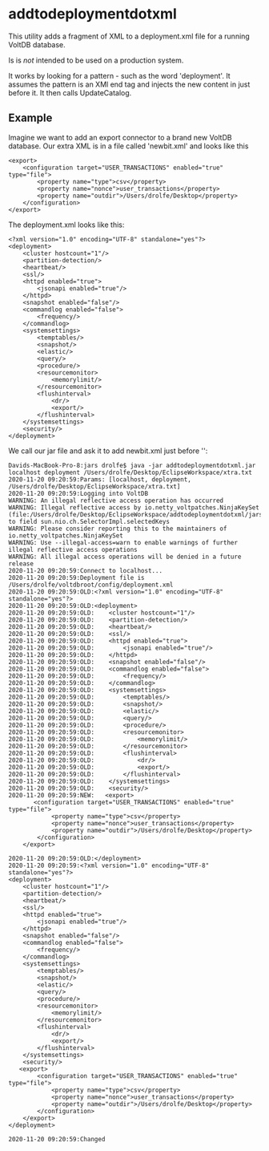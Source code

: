 
# addtodeploymentdotxml #

This utility adds a fragment of XML to a deployment.xml file for a running VoltDB database.

Is is *not* intended to be used on a production system.

It works by looking for a pattern - such as the word 'deployment'. It assumes the pattern is an XMl end tag and injects the new content in just before it. It then calls UpdateCatalog.

## Example ##

Imagine we want to add an export connector to a brand new VoltDB database. Our extra XML is in a file called 'newbit.xml' and looks like this 


    <export>
        <configuration target="USER_TRANSACTIONS" enabled="true" type="file">
            <property name="type">csv</property>
            <property name="nonce">user_transactions</property>
            <property name="outdir">/Users/drolfe/Desktop</property>
        </configuration>
    </export>

The deployment.xml looks like this:


    <?xml version="1.0" encoding="UTF-8" standalone="yes"?>
    <deployment>
        <cluster hostcount="1"/>
        <partition-detection/>
        <heartbeat/>
        <ssl/>
        <httpd enabled="true">
            <jsonapi enabled="true"/>
        </httpd>
        <snapshot enabled="false"/>
        <commandlog enabled="false">
            <frequency/>
        </commandlog>
        <systemsettings>
            <temptables/>
            <snapshot/>
            <elastic/>
            <query/>
            <procedure/>
            <resourcemonitor>
                <memorylimit/>
            </resourcemonitor>
            <flushinterval>
                <dr/>
                <export/>
            </flushinterval>
        </systemsettings>
        <security/>
    </deployment>


We call our jar file and ask it to add newbit.xml just before '</deployment>':

    Davids-MacBook-Pro-8:jars drolfe$ java -jar addtodeploymentdotxml.jar  localhost deployment /Users/drolfe/Desktop/EclipseWorkspace/xtra.txt
    2020-11-20 09:20:59:Params: [localhost, deployment, /Users/drolfe/Desktop/EclipseWorkspace/xtra.txt]
    2020-11-20 09:20:59:Logging into VoltDB
    WARNING: An illegal reflective access operation has occurred
    WARNING: Illegal reflective access by io.netty_voltpatches.NinjaKeySet (file:/Users/drolfe/Desktop/EclipseWorkspace/addtodeploymentdotxml/jars/addtodeploymentdotxml.jar) to field sun.nio.ch.SelectorImpl.selectedKeys
    WARNING: Please consider reporting this to the maintainers of io.netty_voltpatches.NinjaKeySet
    WARNING: Use --illegal-access=warn to enable warnings of further illegal reflective access operations
    WARNING: All illegal access operations will be denied in a future release
    2020-11-20 09:20:59:Connect to localhost...
    2020-11-20 09:20:59:Deployment file is /Users/drolfe/voltdbroot/config/deployment.xml
    2020-11-20 09:20:59:OLD:<?xml version="1.0" encoding="UTF-8" standalone="yes"?>
    2020-11-20 09:20:59:OLD:<deployment>
    2020-11-20 09:20:59:OLD:    <cluster hostcount="1"/>
    2020-11-20 09:20:59:OLD:    <partition-detection/>
    2020-11-20 09:20:59:OLD:    <heartbeat/>
    2020-11-20 09:20:59:OLD:    <ssl/>
    2020-11-20 09:20:59:OLD:    <httpd enabled="true">
    2020-11-20 09:20:59:OLD:        <jsonapi enabled="true"/>
    2020-11-20 09:20:59:OLD:    </httpd>
    2020-11-20 09:20:59:OLD:    <snapshot enabled="false"/>
    2020-11-20 09:20:59:OLD:    <commandlog enabled="false">
    2020-11-20 09:20:59:OLD:        <frequency/>
    2020-11-20 09:20:59:OLD:    </commandlog>
    2020-11-20 09:20:59:OLD:    <systemsettings>
    2020-11-20 09:20:59:OLD:        <temptables/>
    2020-11-20 09:20:59:OLD:        <snapshot/>
    2020-11-20 09:20:59:OLD:        <elastic/>
    2020-11-20 09:20:59:OLD:        <query/>
    2020-11-20 09:20:59:OLD:        <procedure/>
    2020-11-20 09:20:59:OLD:        <resourcemonitor>
    2020-11-20 09:20:59:OLD:            <memorylimit/>
    2020-11-20 09:20:59:OLD:        </resourcemonitor>
    2020-11-20 09:20:59:OLD:        <flushinterval>
    2020-11-20 09:20:59:OLD:            <dr/>
    2020-11-20 09:20:59:OLD:            <export/>
    2020-11-20 09:20:59:OLD:        </flushinterval>
    2020-11-20 09:20:59:OLD:    </systemsettings>
    2020-11-20 09:20:59:OLD:    <security/>
    2020-11-20 09:20:59:NEW:   <export>
           <configuration target="USER_TRANSACTIONS" enabled="true" type="file">
                <property name="type">csv</property>
                <property name="nonce">user_transactions</property>
                <property name="outdir">/Users/drolfe/Desktop</property>
            </configuration>
        </export>
   
    2020-11-20 09:20:59:OLD:</deployment>
    2020-11-20 09:20:59:<?xml version="1.0" encoding="UTF-8" standalone="yes"?>
    <deployment>
        <cluster hostcount="1"/>
        <partition-detection/>
        <heartbeat/>
        <ssl/>
        <httpd enabled="true">
            <jsonapi enabled="true"/>
        </httpd>
        <snapshot enabled="false"/>
        <commandlog enabled="false">
            <frequency/>
        </commandlog>
        <systemsettings>
            <temptables/>
            <snapshot/>
            <elastic/>
            <query/>
            <procedure/>
            <resourcemonitor>
                <memorylimit/>
            </resourcemonitor>
            <flushinterval>
                <dr/>
                <export/>
            </flushinterval>
        </systemsettings>
        <security/>
       <export>
            <configuration target="USER_TRANSACTIONS" enabled="true" type="file">
                <property name="type">csv</property>
                <property name="nonce">user_transactions</property>
                <property name="outdir">/Users/drolfe/Desktop</property>
            </configuration>
        </export>
    </deployment>

    2020-11-20 09:20:59:Changed


    
